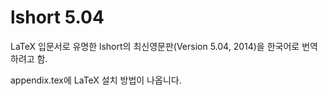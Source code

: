 # lshort 5.04
LaTeX  입문서로 유명한 lshort의 최신영문판(Version 5.04, 2014)을 한국어로 번역하려고 함.

appendix.tex에 LaTeX 설치 방법이 나옵니다.
